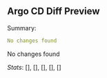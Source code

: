 ## Argo CD Diff Preview

Summary:
```yaml
No changes found
```

No changes found

_Stats_:
[], [], [], [], []
